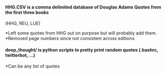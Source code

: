 #### HHG.CSV is a comma delimited database of Douglas Adams Quotes from the first three books 
(HHG, REU, LUE)

*Left some quotes from HHG out on purpose but will probably add them.    
*Removed page numbers since not consistent across editions

#### deep_thought/ is python scripts to pretty print random quotes (.bashrc, twitterbot, ...) 

*Can be any list of quotes
